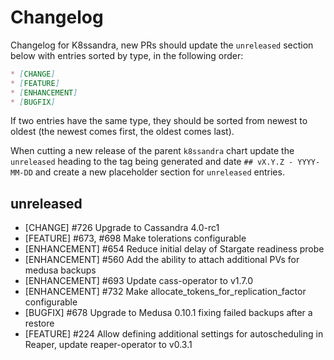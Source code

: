 # Changelog

Changelog for K8ssandra, new PRs should update the `unreleased` section below with entries sorted by type, in the 
following order:

```markdown
* [CHANGE]
* [FEATURE]
* [ENHANCEMENT]
* [BUGFIX]
```

If two entries have the same type, they should be sorted from newest to oldest (the newest comes first, the oldest comes 
last).

When cutting a new release of the parent `k8ssandra` chart update the `unreleased` heading to the tag being generated 
and date `## vX.Y.Z - YYYY-MM-DD` and create a new placeholder section for  `unreleased` entries.

## unreleased

* [CHANGE] #726 Upgrade to Cassandra 4.0-rc1
* [FEATURE] #673, #698 Make tolerations configurable
* [ENHANCEMENT] #654 Reduce initial delay of Stargate readiness probe
* [ENHANCEMENT] #560 Add the ability to attach additional PVs for medusa backups
* [ENHANCEMENT] #693 Update cass-operator to v1.7.0
* [ENHANCEMENT] #732 Make allocate_tokens_for_replication_factor configurable
* [BUGFIX] #678 Upgrade to Medusa 0.10.1 fixing failed backups after a restore
* [FEATURE] #224 Allow defining additional settings for autoscheduling in Reaper, update reaper-operator to v0.3.1
